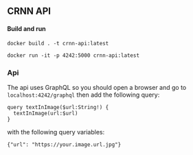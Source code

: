 ## CRNN API

#### Build and run
```
docker build . -t crnn-api:latest 
```
```
docker run -it -p 4242:5000 crnn-api:latest 
```

### Api
The api uses GraphQL so you should open a browser and go to ``localhost:4242/graphql`` then add the following query:
```
query textInImage($url:String!) {
  textInImage(url:$url)
}
```
with the following query variables:
```
{"url": "https://your.image.url.jpg"}
```
